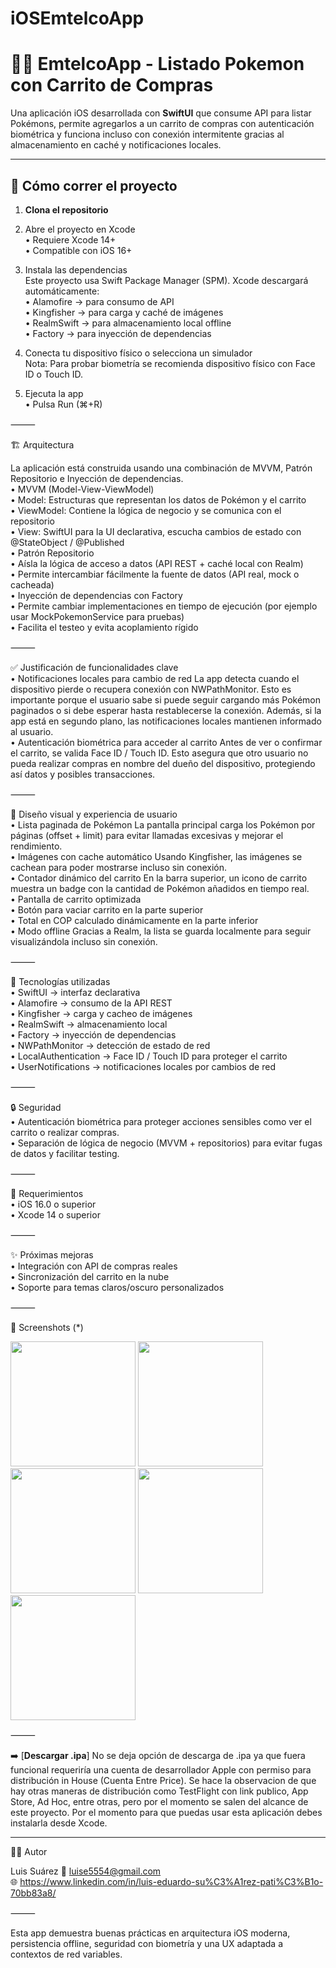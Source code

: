 # iOSEmtelcoApp
# 🐱‍👤 EmtelcoApp - Listado Pokemon con Carrito de Compras  

Una aplicación iOS desarrollada con **SwiftUI** que consume API para listar Pokémons, permite agregarlos a un carrito de compras con autenticación biométrica y funciona incluso con conexión intermitente gracias al almacenamiento en caché y notificaciones locales.

---

## 🚀 Cómo correr el proyecto

1. **Clona el repositorio**  

2.	Abre el proyecto en Xcode  
	•	Requiere Xcode 14+  
	•	Compatible con iOS 16+  
3.	Instala las dependencias  
Este proyecto usa Swift Package Manager (SPM). Xcode descargará automáticamente:  
	•	Alamofire → para consumo de API  
	•	Kingfisher → para carga y caché de imágenes  
	•	RealmSwift → para almacenamiento local offline  
	•	Factory → para inyección de dependencias  
4.	Conecta tu dispositivo físico o selecciona un simulador  
Nota: Para probar biometría se recomienda dispositivo físico con Face ID o Touch ID.  
5.	Ejecuta la app  
	•	Pulsa Run (⌘+R)  

⸻  

🏗️ Arquitectura  

La aplicación está construida usando una combinación de MVVM, Patrón Repositorio e Inyección de dependencias.  
	•	MVVM (Model-View-ViewModel)  
	•	Model: Estructuras que representan los datos de Pokémon y el carrito  
	•	ViewModel: Contiene la lógica de negocio y se comunica con el repositorio  
	•	View: SwiftUI para la UI declarativa, escucha cambios de estado con @StateObject / @Published  
	•	Patrón Repositorio  
	•	Aísla la lógica de acceso a datos (API REST + caché local con Realm)  
	•	Permite intercambiar fácilmente la fuente de datos (API real, mock o cacheada)  
	•	Inyección de dependencias con Factory  
	•	Permite cambiar implementaciones en tiempo de ejecución (por ejemplo usar MockPokemonService para pruebas)  
	•	Facilita el testeo y evita acoplamiento rígido  

⸻

✅ Justificación de funcionalidades clave  
	•	Notificaciones locales para cambio de red
La app detecta cuando el dispositivo pierde o recupera conexión con NWPathMonitor. Esto es importante porque el usuario sabe si puede seguir cargando más Pokémon paginados o si debe esperar hasta restablecerse la conexión.
Además, si la app está en segundo plano, las notificaciones locales mantienen informado al usuario.  
	•	Autenticación biométrica para acceder al carrito
Antes de ver o confirmar el carrito, se valida Face ID / Touch ID. Esto asegura que otro usuario no pueda realizar compras en nombre del dueño del dispositivo, protegiendo así datos y posibles transacciones.  

⸻

🎨 Diseño visual y experiencia de usuario  
	•	Lista paginada de Pokémon
La pantalla principal carga los Pokémon por páginas (offset + limit) para evitar llamadas excesivas y mejorar el rendimiento.  
	•	Imágenes con cache automático
Usando Kingfisher, las imágenes se cachean para poder mostrarse incluso sin conexión.  
	•	Contador dinámico del carrito
En la barra superior, un icono de carrito muestra un badge con la cantidad de Pokémon añadidos en tiempo real.  
	•	Pantalla de carrito optimizada  
	•	Botón para vaciar carrito en la parte superior  
	•	Total en COP calculado dinámicamente en la parte inferior  
	•	Modo offline
Gracias a Realm, la lista se guarda localmente para seguir visualizándola incluso sin conexión.  

⸻

📡 Tecnologías utilizadas  
	•	SwiftUI → interfaz declarativa  
	•	Alamofire → consumo de la API REST  
	•	Kingfisher → carga y cacheo de imágenes  
	•	RealmSwift → almacenamiento local  
	•	Factory → inyección de dependencias  
	•	NWPathMonitor → detección de estado de red  
	•	LocalAuthentication → Face ID / Touch ID para proteger el carrito  
	•	UserNotifications → notificaciones locales por cambios de red  

⸻

🔒 Seguridad  
	•	Autenticación biométrica para proteger acciones sensibles como ver el carrito o realizar compras.  
	•	Separación de lógica de negocio (MVVM + repositorios) para evitar fugas de datos y facilitar testing.  

⸻

📱 Requerimientos  
	•	iOS 16.0 o superior  
	•	Xcode 14 o superior  

⸻

✨ Próximas mejoras  
	•	Integración con API de compras reales  
	•	Sincronización del carrito en la nube  
	•	Soporte para temas claros/oscuro personalizados  

⸻

📸 Screenshots (*)  

<img src="https://github.com/user-attachments/assets/94878bdf-8c81-47ed-a88c-998c0f753314" width="200"/>
<img src="https://github.com/user-attachments/assets/0733e9b4-c007-4de4-aa6f-e23d3384d19d" width="200"/>
<img src="https://github.com/user-attachments/assets/d760231b-227f-40fe-b700-ce01bcbdcdc2" width="200"/>
<img src="https://github.com/user-attachments/assets/7026d20d-d5d2-4348-826d-6600cb9f96eb" width="200"/>
<img src="https://github.com/user-attachments/assets/b36c50e9-81c7-45df-8b0b-dae09889494c" width="200"/>

⸻

➡️ [**Descargar .ipa**]
No se deja opción de descarga de .ipa ya que fuera funcional requeriría una cuenta de desarrollador Apple con permiso para distribución in House (Cuenta Entre Price). Se hace la observacion de que hay otras maneras de distribución como TestFlight con link publico, App Store, Ad Hoc, entre otras, pero por el momento se salen del alcance de este proyecto.
Por el momento para que puedas usar esta aplicación debes instalarla desde Xcode.
____

👨‍💻 Autor

Luis Suárez
📧 luise5554@gmail.com  
🌐 https://www.linkedin.com/in/luis-eduardo-su%C3%A1rez-pati%C3%B1o-70bb83a8/

⸻

Esta app demuestra buenas prácticas en arquitectura iOS moderna, persistencia offline, seguridad con biometría y una UX adaptada a contextos de red variables.
